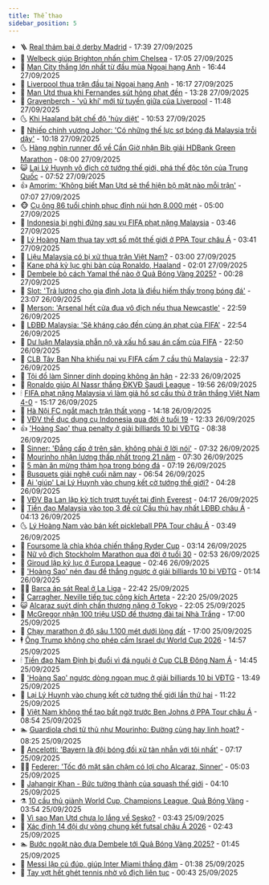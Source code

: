 ```yaml
---
title: Thể thao
sidebar_position: 5
---
```


<!-- vnexpress-the-thao:START -->
- 🪜 [Real thảm bại ở derby Madrid](https://vnexpress.net/real-tham-bai-o-derby-madrid-4944532.html) - 17:39 27/09/2025
- 🦩 [Welbeck giúp Brighton nhấn chìm Chelsea](https://vnexpress.net/welbeck-giup-brighton-nhan-chim-chelsea-4944530.html) - 17:05 27/09/2025
- 🧰 [Man City thắng lớn nhất từ đầu mùa Ngoại hạng Anh](https://vnexpress.net/man-city-thang-lon-nhat-tu-dau-mua-ngoai-hang-anh-4944515.html) - 16:44 27/09/2025
- 🤗 [Liverpool thua trận đầu tại Ngoại hạng Anh](https://vnexpress.net/liverpool-thua-tran-dau-tai-ngoai-hang-anh-4944523.html) - 16:17 27/09/2025
- 🥳 [Man Utd thua khi Fernandes sút hỏng phạt đền](https://vnexpress.net/man-utd-thua-khi-fernandes-sut-hong-phat-den-4944492.html) - 13:28 27/09/2025
- 🦣 [Gravenberch - &#39;vũ khí&#39; mới từ tuyến giữa của Liverpool](https://vnexpress.net/gravenberch-vu-khi-moi-tu-tuyen-giua-cua-liverpool-4943825.html) - 11:48 27/09/2025
- 🌜 [Khi Haaland bật chế độ &#39;hủy diệt&#39;](https://vnexpress.net/khi-haaland-bat-che-do-huy-diet-4944463.html) - 10:53 27/09/2025
- 🫶 [Nhiếp chính vương Johor: &#39;Có những thế lực sợ bóng đá Malaysia trỗi dậy&#39;](https://vnexpress.net/nhiep-chinh-vuong-johor-co-nhung-the-luc-so-bong-da-malaysia-troi-day-4944455.html) - 10:18 27/09/2025
- 🌜 [Hàng nghìn runner đổ về Cần Giờ nhận Bib giải HDBank Green Marathon](https://vnexpress.net/hang-nghin-runner-do-ve-can-gio-nhan-bib-giai-hdbank-green-marathon-4944410.html) - 08:00 27/09/2025
- 😺 [Lại Lý Huynh vô địch cờ tướng thế giới, phá thế độc tôn của Trung Quốc](https://vnexpress.net/lai-ly-huynh-vo-dich-co-tuong-the-gioi-pha-the-doc-ton-cua-trung-quoc-4944406.html) - 07:52 27/09/2025
- 👍 [Amorim: &#39;Không biết Man Utd sẽ thể hiện bộ mặt nào mỗi trận&#39;](https://vnexpress.net/amorim-khong-biet-man-utd-se-the-hien-bo-mat-nao-moi-tran-4944328.html) - 07:07 27/09/2025
- 🐵 [Cụ ông 86 tuổi chinh phục đỉnh núi hơn 8.000 mét](https://vnexpress.net/cu-ong-86-tuoi-chinh-phuc-dinh-nui-hon-8-000-met-4944213.html) - 05:00 27/09/2025
- 💫 [Indonesia bị nghi đứng sau vụ FIFA phạt nặng Malaysia](https://vnexpress.net/indonesia-bi-nghi-dung-sau-vu-fifa-phat-nang-malaysia-4944319.html) - 03:46 27/09/2025
- 🦆 [Lý Hoàng Nam thua tay vợt số một thế giới ở PPA Tour châu Á](https://vnexpress.net/ly-hoang-nam-thua-tay-vot-so-mot-the-gioi-o-ppa-tour-chau-a-4944324.html) - 03:41 27/09/2025
- 🙉 [Liệu Malaysia có bị xử thua trận Việt Nam?](https://vnexpress.net/lieu-malaysia-co-bi-xu-thua-tran-viet-nam-4944224.html) - 03:00 27/09/2025
- 📝 [Kane phá kỷ lục ghi bàn của Ronaldo, Haaland](https://vnexpress.net/kane-pha-ky-luc-ghi-ban-cua-ronaldo-haaland-4944280.html) - 02:01 27/09/2025
- 💯 [Dembele bỏ cách Yamal thế nào ở Quả Bóng Vàng 2025?](https://vnexpress.net/dembele-bo-cach-yamal-the-nao-o-qua-bong-vang-2025-4944244.html) - 00:28 27/09/2025
- 🌈 [Slot: &#39;Trả lương cho gia đình Jota là điều hiếm thấy trong bóng đá&#39;](https://vnexpress.net/slot-tra-luong-cho-gia-dinh-jota-la-dieu-hiem-thay-trong-bong-da-4944219.html) - 23:07 26/09/2025
- 🦩 [Merson: &#39;Arsenal hết cửa đua vô địch nếu thua Newcastle&#39;](https://vnexpress.net/merson-arsenal-het-cua-dua-vo-dich-neu-thua-newcastle-4944206.html) - 22:59 26/09/2025
- 🐲 [LĐBĐ Malaysia: &#39;Sẽ kháng cáo đến cùng án phạt của FIFA&#39;](https://vnexpress.net/ldbd-malaysia-se-khang-cao-den-cung-an-phat-cua-fifa-4944227.html) - 22:54 26/09/2025
- 🌁 [Dư luận Malaysia phẫn nộ và xấu hổ sau án cấm của FIFA](https://vnexpress.net/du-luan-malaysia-phan-no-va-xau-ho-sau-an-cam-cua-fifa-4944233.html) - 22:50 26/09/2025
- 💯 [CLB Tây Ban Nha khiếu nại vụ FIFA cấm 7 cầu thủ Malaysia](https://vnexpress.net/clb-tay-ban-nha-khieu-nai-vu-fifa-cam-7-cau-thu-malaysia-4944230.html) - 22:37 26/09/2025
- 🌝 [Tội đồ làm Sinner dính doping không ân hận](https://vnexpress.net/toi-do-lam-sinner-dinh-doping-khong-an-han-4944234.html) - 22:33 26/09/2025
- 🤖 [Ronaldo giúp Al Nassr thắng ĐKVĐ Saudi League](https://vnexpress.net/ronaldo-giup-al-nassr-thang-dkvd-saudi-league-4944232.html) - 19:56 26/09/2025
- 🕯 [FIFA phạt nặng Malaysia vì làm giả hồ sơ cầu thủ ở trận thắng Việt Nam 4-0](https://vnexpress.net/fifa-phat-nang-malaysia-vi-lam-gia-ho-so-cau-thu-o-tran-thang-viet-nam-4-0-4944216.html) - 15:17 26/09/2025
- 🧰 [Hà Nội FC ngắt mạch trận thất vọng](https://vnexpress.net/ha-noi-fc-ngat-mach-tran-that-vong-4944203.html) - 14:18 26/09/2025
- 🥳 [VĐV thể dục dụng cụ Indonesia qua đời ở tuổi 19](https://vnexpress.net/vdv-the-duc-dung-cu-indonesia-qua-doi-o-tuoi-19-4944187.html) - 12:33 26/09/2025
- 👍 [&#39;Hoàng Sao&#39; thua penalty ở giải billiards 10 bi VĐTG](https://vnexpress.net/hoang-sao-thua-penalty-o-giai-billiards-10-bi-vdtg-4944102.html) - 08:38 26/09/2025
- 💪 [Sinner: &#39;Đẳng cấp ở trên sân, không phải ở lời nói&#39;](https://vnexpress.net/sinner-dang-cap-o-tren-san-khong-phai-o-loi-noi-4944053.html) - 07:32 26/09/2025
- 👹 [Mourinho nhận lương thấp nhất trong 21 năm](https://vnexpress.net/mourinho-nhan-luong-thap-nhat-trong-21-nam-4944008.html) - 07:30 26/09/2025
- 🧰 [5 màn ăn mừng thảm họa trong bóng đá](https://vnexpress.net/5-man-an-mung-tham-hoa-trong-bong-da-4943758.html) - 07:19 26/09/2025
- 🚀 [Busquets giải nghệ cuối năm nay](https://vnexpress.net/busquets-giai-nghe-cuoi-nam-nay-4944024.html) - 06:54 26/09/2025
- 🎃 [Ai &#39;giúp&#39; Lại Lý Huynh vào chung kết cờ tướng thế giới?](https://vnexpress.net/ai-giup-lai-ly-huynh-vao-chung-ket-co-tuong-the-gioi-4943848.html) - 04:28 26/09/2025
- 🧰 [VĐV Ba Lan lập kỳ tích trượt tuyết tại đỉnh Everest](https://vnexpress.net/vdv-ba-lan-lap-ky-tich-truot-tuyet-tai-dinh-everest-4943939.html) - 04:17 26/09/2025
- 👀 [Tiền đạo Malaysia vào top 3 đề cử Cầu thủ hay nhất LĐBĐ châu Á](https://vnexpress.net/tien-dao-malaysia-vao-top-3-de-cu-cau-thu-hay-nhat-ldbd-chau-a-4943938.html) - 04:13 26/09/2025
- 🌜 [Lý Hoàng Nam vào bán kết pickleball PPA Tour châu Á](https://vnexpress.net/ly-hoang-nam-vao-ban-ket-pickleball-ppa-tour-chau-a-4943920.html) - 03:49 26/09/2025
- 🫶 [Foursome là chìa khóa chiến thắng Ryder Cup](https://vnexpress.net/foursome-la-chia-khoa-chien-thang-ryder-cup-4943774.html) - 03:14 26/09/2025
- 🦄 [Nữ vô địch Stockholm Marathon qua đời ở tuổi 30](https://vnexpress.net/nu-vo-dich-stockholm-marathon-qua-doi-o-tuoi-30-4943835.html) - 02:53 26/09/2025
- 🥳 [Giroud lập kỷ lục ở Europa League](https://vnexpress.net/giroud-lap-ky-luc-o-europa-league-4943857.html) - 02:46 26/09/2025
- 🐲 [&#39;Hoàng Sao&#39; nén đau để thắng ngược ở giải billiards 10 bi VĐTG](https://vnexpress.net/hoang-sao-nen-dau-de-thang-nguoc-o-giai-billiards-10-bi-vdtg-4943812.html) - 01:14 26/09/2025
- 🧑‍🏫 [Barca áp sát Real ở La Liga](https://vnexpress.net/barca-ap-sat-real-o-la-liga-4943788.html) - 22:42 25/09/2025
- 🤔 [Carragher, Neville tiếp tục công kích Arteta](https://vnexpress.net/carragher-neville-tiep-tuc-cong-kich-arteta-4943742.html) - 22:20 25/09/2025
- 😺 [Alcaraz suýt dính chấn thương nặng ở Tokyo](https://vnexpress.net/alcaraz-suyt-dinh-chan-thuong-nang-o-tokyo-4943780.html) - 22:05 25/09/2025
- 💪 [McGregor nhận 100 triệu USD để thượng đài tại Nhà Trắng](https://vnexpress.net/mcgregor-nhan-100-trieu-usd-de-thuong-dai-tai-nha-trang-4943767.html) - 17:00 25/09/2025
- 💼 [Chạy marathon ở độ sâu 1.100 mét dưới lòng đất](https://vnexpress.net/chay-marathon-o-do-sau-1-100-met-duoi-long-dat-4943744.html) - 17:00 25/09/2025
- 🕴 [Ông Trump không cho phép cấm Israel dự World Cup 2026](https://vnexpress.net/ong-trump-khong-cho-phep-cam-israel-du-world-cup-2026-4943749.html) - 14:57 25/09/2025
- 🕯 [Tiền đạo Nam Định bị đuổi vì đá nguội ở Cup CLB Đông Nam Á](https://vnexpress.net/tien-dao-nam-dinh-bi-duoi-vi-da-nguoi-o-cup-clb-dong-nam-a-4943741.html) - 14:45 25/09/2025
- 📝 [&#39;Hoàng Sao&#39; ngược dòng ngoạn mục ở giải billiards 10 bi VĐTG](https://vnexpress.net/hoang-sao-nguoc-dong-ngoan-muc-o-giai-billiards-10-bi-vdtg-4943743.html) - 13:49 25/09/2025
- 🧐 [Lại Lý Huynh vào chung kết cờ tướng thế giới lần thứ hai](https://vnexpress.net/lai-ly-huynh-vao-chung-ket-co-tuong-the-gioi-lan-thu-hai-4943719.html) - 11:22 25/09/2025
- 🙉 [Việt Nam không thể tạo bất ngờ trước Ben Johns ở PPA Tour châu Á](https://vnexpress.net/viet-nam-khong-the-tao-bat-ngo-truoc-ben-johns-o-ppa-tour-chau-a-4943658.html) - 08:54 25/09/2025
- 🏊 [Guardiola chơi tử thủ như Mourinho: Đường cùng hay linh hoạt?](https://vnexpress.net/guardiola-choi-tu-thu-nhu-mourinho-duong-cung-hay-linh-hoat-4943473.html) - 08:25 25/09/2025
- 🌊 [Ancelotti: &#39;Bayern là đội bóng đối xử tàn nhẫn với tôi nhất&#39;](https://vnexpress.net/ancelotti-bayern-la-doi-bong-doi-xu-tan-nhan-voi-toi-nhat-4943566.html) - 07:17 25/09/2025
- 👨‍🏫 [Federer: &#39;Tốc độ mặt sân chậm có lợi cho Alcaraz, Sinner&#39;](https://vnexpress.net/federer-toc-do-mat-san-cham-co-loi-cho-alcaraz-sinner-4943533.html) - 05:03 25/09/2025
- 🥷 [Jahangir Khan - Bức tường thành của squash thế giới](https://vnexpress.net/jahangir-khan-buc-tuong-thanh-cua-squash-the-gioi-4942476.html) - 04:10 25/09/2025
- ⚗️ [10 cầu thủ giành World Cup, Champions League, Quả Bóng Vàng](https://vnexpress.net/10-cau-thu-gianh-world-cup-champions-league-qua-bong-vang-4943036.html) - 03:54 25/09/2025
- 🌮 [Vì sao Man Utd chưa lo lắng về Sesko?](https://vnexpress.net/vi-sao-man-utd-chua-lo-lang-ve-sesko-4942939.html) - 03:43 25/09/2025
- 🤩 [Xác định 14 đội dự vòng chung kết futsal châu Á 2026](https://vnexpress.net/xac-dinh-14-doi-du-vong-chung-ket-futsal-chau-a-2026-4943432.html) - 02:43 25/09/2025
- 🏊 [Bước ngoặt nào đưa Dembele tới Quả Bóng Vàng 2025?](https://vnexpress.net/buoc-ngoat-nao-dua-dembele-toi-qua-bong-vang-2025-4942763.html) - 01:45 25/09/2025
- 🐎 [Messi lập cú đúp, giúp Inter Miami thắng đậm](https://vnexpress.net/messi-lap-cu-dup-giup-inter-miami-thang-dam-4943393.html) - 01:38 25/09/2025
- 💫 [Tay vợt hết ghét tennis nhờ vô địch liên tục](https://vnexpress.net/tay-vot-het-ghet-tennis-nho-vo-dich-lien-tuc-4943344.html) - 00:43 25/09/2025<!-- vnexpress-the-thao:END -->
